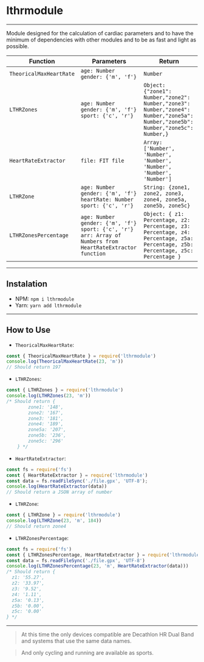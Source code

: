 # lthrmodule
***
Module designed for the calculation of cardiac parameters and to have the minimum of dependencies with other modules and to be as fast and light as possible.

| Function  |  Parameters |  Return |
|---|---|---|
| `TheoricalMaxHeartRate`  | `age: Number` `gender: {'m', 'f'}`  | `Number`  |
|  `LTHRZones` | `age: Number` `gender: {'m', 'f'}` `sport: {'c', 'r'}`  | `Object: {"zone1": Number,"zone2": Number,"zone3": Number,"zone4": Number,"zone5a": Number,"zone5b": Number,"zone5c": Number,}`  |
| `HeartRateExtractor`  | `file: FIT file`  | `Array: ['Number', 'Number', 'Number', 'Number', 'Number', 'Number']`  |
| `LTHRZone`  | `age: Number` `gender: {'m', 'f'}` `heartRate: Number` `sport: {'c', 'r'}`  | `String: {zone1, zone2, zone3, zone4, zone5a, zone5b, zone5c}`  |
| `LTHRZonesPercentage`  | `age: Number` `gender: {'m', 'f'}` `sport: {'c', 'r'}` `arr: Array of Numbers from HeartRateExtractor function` | `Object: { z1: Percentage, z2: Percentage, z3: Percentage, z4: Percentage, z5a: Percentage, z5b: Percentage, z5c: Percentage }`  |

***
## Instalation

- NPM: `npm i lthrmodule`
- Yarn: `yarn add lthrmodule`
***

## How to Use
- `TheoricalMaxHeartRate`:
```javascript
const { TheoricalMaxHeartRate } = require('lthrmodule')
console.log(TheoricalMaxHeartRate(23, 'm'))
// Should return 197
```
- `LTHRZones`:
```javascript
const { LTHRZones } = require('lthrmodule')
console.log(LTHRZones(23, 'm'))
/* Should return {
        zone1: '148',
        zone2: '167',
        zone3: '181',
        zone4: '189',
        zone5a: '207',
        zone5b: '236',
        zone5c: '296'
    } */
```
- `HeartRateExtractor`:
```javascript
const fs = require('fs')
const { HeartRateExtractor } = require('lthrmodule')
const data = fs.readFileSync('./file.gpx', 'UTF-8');
console.log(HeartRateExtractor(data))
// Should return a JSON array of number 
```
- `LTHRZone`:
```javascript
const { LTHRZone } = require('lthrmodule')
console.log(LTHRZone(23, 'm', 184))
// Should return zone4
```
- `LTHRZonesPercentage`:
```javascript
const fs = require('fs')
const { LTHRZonesPercentage, HeartRateExtractor } = require('lthrmodule')
const data = fs.readFileSync('./file.gpx', 'UTF-8')
console.log(LTHRZonesPercentage(23, 'm', HeartRateExtractor(data)))
/* Should return {
  z1: '55.27',
  z2: '33.97',
  z3: '9.52', 
  z4: '1.11', 
  z5a: '0.13', 
  z5b: '0.00', 
  z5c: '0.00'  
} */
```
***

> At this time the only devices compatible are Decathlon HR Dual Band and systems that use the same data names.

> And only cycling and running are available as sports.

